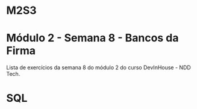 # M2S3
# Módulo 2 - Semana 8 - Bancos da Firma

Lista de exercícios da semana 8 do módulo 2 do curso DevInHouse - NDD Tech.
# SQL

